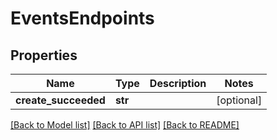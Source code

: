 # EventsEndpoints

## Properties
Name | Type | Description | Notes
------------ | ------------- | ------------- | -------------
**create_succeeded** | **str** |  | [optional] 

[[Back to Model list]](../README.md#documentation-for-models) [[Back to API list]](../README.md#documentation-for-api-endpoints) [[Back to README]](../README.md)


